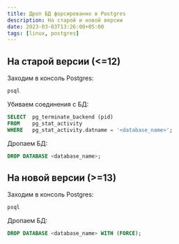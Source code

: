 ```yaml
---
title: Дроп БД форсированно в Postgres
description: На старой и новой версии
date: 2023-03-03T13:26:00+05:00
tags: [linux, postgres]
---
```

## На старой версии (<=12)

Заходим в консоль Postgres:
```bash
psql
```

Убиваем соединения с БД:
```sql
SELECT	pg_terminate_backend (pid)
FROM	pg_stat_activity
WHERE	pg_stat_activity.datname = '<database_name>';
```

Дропаем БД:
```sql
DROP DATABASE <database_name>;
```

## На новой версии (>=13)

Заходим в консоль Postgres:
```bash
psql
```

Дропаем БД:
```sql
DROP DATABASE <database_name> WITH (FORCE);
```

